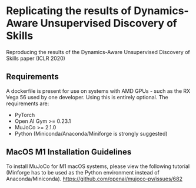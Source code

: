 # Replicating the results of Dynamics-Aware Unsupervised Discovery of Skills
Reproducing the results of the Dynamics-Aware Unsupervised Discovery of Skills paper (ICLR 2020)

## Requirements
A dockerfile is present for use on systems with AMD GPUs - such as the RX Vega 56 used by one developer. Using this is entirely optional. The requirements are: 

* PyTorch
* Open AI Gym >= 0.23.1
* MuJoCo >= 2.1.0
* Python (Miniconda/Anaconda/Miniforge is strongly suggested)

## MacOS M1 Installation Guidelines
To install MuJoCo for M1 macOS systems, please view the following tutorial (Minforge has to be used as the Python environment instead of Anaconda/Miniconda).
https://github.com/openai/mujoco-py/issues/682
